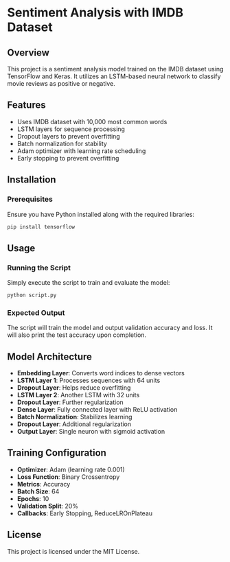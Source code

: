 # Sentiment Analysis with IMDB Dataset

## Overview
This project is a sentiment analysis model trained on the IMDB dataset using TensorFlow and Keras. It utilizes an LSTM-based neural network to classify movie reviews as positive or negative.

## Features
- Uses IMDB dataset with 10,000 most common words
- LSTM layers for sequence processing
- Dropout layers to prevent overfitting
- Batch normalization for stability
- Adam optimizer with learning rate scheduling
- Early stopping to prevent overfitting

## Installation
### Prerequisites
Ensure you have Python installed along with the required libraries:

```sh
pip install tensorflow
```

## Usage
### Running the Script
Simply execute the script to train and evaluate the model:

```sh
python script.py
```

### Expected Output
The script will train the model and output validation accuracy and loss. It will also print the test accuracy upon completion.

## Model Architecture
- **Embedding Layer**: Converts word indices to dense vectors
- **LSTM Layer 1**: Processes sequences with 64 units
- **Dropout Layer**: Helps reduce overfitting
- **LSTM Layer 2**: Another LSTM with 32 units
- **Dropout Layer**: Further regularization
- **Dense Layer**: Fully connected layer with ReLU activation
- **Batch Normalization**: Stabilizes learning
- **Dropout Layer**: Additional regularization
- **Output Layer**: Single neuron with sigmoid activation

## Training Configuration
- **Optimizer**: Adam (learning rate 0.001)
- **Loss Function**: Binary Crossentropy
- **Metrics**: Accuracy
- **Batch Size**: 64
- **Epochs**: 10
- **Validation Split**: 20%
- **Callbacks**: Early Stopping, ReduceLROnPlateau

## License
This project is licensed under the MIT License.
